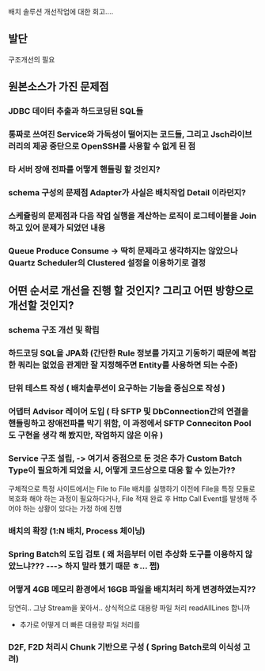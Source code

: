 배치 솔루션 개선작업에 대한 회고....

## 발단

구조개선의 필요

## 원본소스가 가진 문제점

### JDBC 데이터 추출과 하드코딩된 SQL들

### 통짜로 쓰여진 Service와 가독성이 떨어지는 코드들, 그리고 Jsch라이브러리의 제공 중단으로 OpenSSH를 사용할 수 없게 된 점

### 타 서버 장애 전파를 어떻게 핸들링 할 것인지?

### schema 구성의 문제점 Adapter가 사실은 배치작업 Detail 이라던지? 

### 스케쥴링의 문제점과 다음 작업 실행을 계산하는 로직이 로그테이블을 Join하고 있어 문제가 되었던 내용

### Queue Produce Consume -> 딱히 문제라고 생각하지는 않았으나 Quartz Scheduler의 Clustered 설정을 이용하기로 결정

## 어떤 순서로 개선을 진행 할 것인지? 그리고 어떤 방향으로 개선할 것인지?

### schema 구조 개선 및 확립

### 하드코딩 SQL을 JPA화 (간단한 Rule 정보를 가지고 기동하기 때문에 복잡한 쿼리는 없었음 관계만 잘 지정해주면 Entity를 사용하면 되는 수준)

### 단위 테스트 작성 ( 배치솔루션이 요구하는 기능을 중심으로 작성 )

### 어댑터 Advisor 레이어 도입 ( 타 SFTP 및 DbConnection간의 연결을 핸들링하고 장애전파를 막기 위함, 이 과정에서 SFTP Conneciton Pool도 구현을 생각 해 봤지만, 작업하지 않은 이유 )

### Service 구조 설립, -> 여기서 중점으로 둔 것은 추가 Custom Batch Type이 필요하게 되었을 시, 어떻게 코드상으로 대응 할 수 있는가?? 

 구체적으로 특정 사이트에서는 File to File 배치를 실행하기 이전에 File을 특정 모듈로 복호화 해야 하는 과정이 필요하다거나, File 적재 완료 후 Http Call Event를 발생해 주어야 하는 상황이 있다는 가정 하에 진행

### 배치의 확장 (1:N 배치, Process 체이닝)

### Spring Batch의 도입 검토 ( 왜 처음부터 이런 추상화 도구를 이용하지 않았느냐??? ---> 하지 말라 했기 때문 ㅎ... 쩝)

### 어떻게 4GB 메모리 환경에서 16GB 파일을 배치처리 하게 변경하였는지??

당연히.. 그냥 Stream을 꽃아서.. 상식적으로 대용량 파일 처리 readAllLines 합니까
+ 추가로 어떻게 더 빠른 대용량 파일 처리를 

### D2F, F2D 처리시 Chunk 기반으로 구성 ( Spring Batch로의 이식성 고려)
